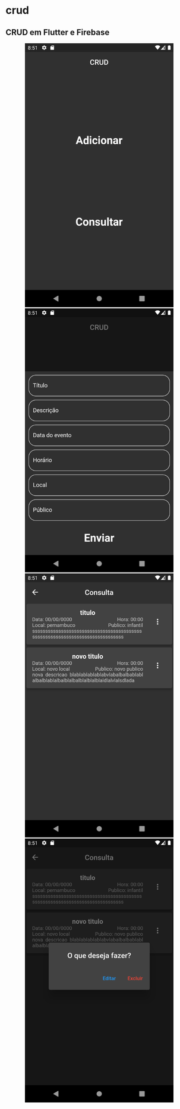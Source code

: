 # crud

## CRUD em Flutter e Firebase

<div align='center'>
    <img src='assets/screenshots/1.png' width='400px' />
    <img src='assets/screenshots/2.png' width='400px' />
    <img src='assets/screenshots/3.png' width='400px' />
    <img src='assets/screenshots/4.png' width='400px' />
</div>